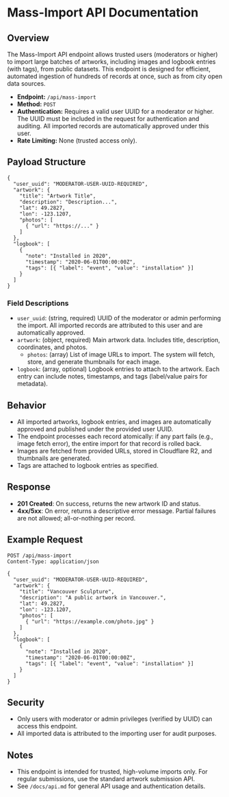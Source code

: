 # Mass-Import API Documentation

## Overview
The Mass-Import API endpoint allows trusted users (moderators or higher) to import large batches of artworks, including images and logbook entries (with tags), from public datasets. This endpoint is designed for efficient, automated ingestion of hundreds of records at once, such as from city open data sources.

- **Endpoint:** `/api/mass-import`
- **Method:** `POST`
- **Authentication:** Requires a valid user UUID for a moderator or higher. The UUID must be included in the request for authentication and auditing. All imported records are automatically approved under this user.
- **Rate Limiting:** None (trusted access only).

## Payload Structure

```
{
  "user_uuid": "MODERATOR-USER-UUID-REQUIRED",
  "artwork": {
    "title": "Artwork Title",
    "description": "Description...",
    "lat": 49.2827,
    "lon": -123.1207,
    "photos": [
      { "url": "https://..." }
    ]
  },
  "logbook": [
    {
      "note": "Installed in 2020",
      "timestamp": "2020-06-01T00:00:00Z",
      "tags": [{ "label": "event", "value": "installation" }]
    }
  ]
}
```

### Field Descriptions
- `user_uuid`: (string, required) UUID of the moderator or admin performing the import. All imported records are attributed to this user and are automatically approved.
- `artwork`: (object, required) Main artwork data. Includes title, description, coordinates, and photos.
  - `photos`: (array) List of image URLs to import. The system will fetch, store, and generate thumbnails for each image.
- `logbook`: (array, optional) Logbook entries to attach to the artwork. Each entry can include notes, timestamps, and tags (label/value pairs for metadata).

## Behavior
- All imported artworks, logbook entries, and images are automatically approved and published under the provided user UUID.
- The endpoint processes each record atomically: if any part fails (e.g., image fetch error), the entire import for that record is rolled back.
- Images are fetched from provided URLs, stored in Cloudflare R2, and thumbnails are generated.
- Tags are attached to logbook entries as specified.

## Response
- **201 Created**: On success, returns the new artwork ID and status.
- **4xx/5xx**: On error, returns a descriptive error message. Partial failures are not allowed; all-or-nothing per record.

## Example Request
```
POST /api/mass-import
Content-Type: application/json

{
  "user_uuid": "MODERATOR-USER-UUID-REQUIRED",
  "artwork": {
    "title": "Vancouver Sculpture",
    "description": "A public artwork in Vancouver.",
    "lat": 49.2827,
    "lon": -123.1207,
    "photos": [
      { "url": "https://example.com/photo.jpg" }
    ]
  },
  "logbook": [
    {
      "note": "Installed in 2020",
      "timestamp": "2020-06-01T00:00:00Z",
      "tags": [{ "label": "event", "value": "installation" }]
    }
  ]
}
```

## Security
- Only users with moderator or admin privileges (verified by UUID) can access this endpoint.
- All imported data is attributed to the importing user for audit purposes.

## Notes
- This endpoint is intended for trusted, high-volume imports only. For regular submissions, use the standard artwork submission API.
- See `/docs/api.md` for general API usage and authentication details.

